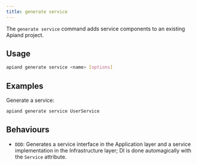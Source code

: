 ```yaml
---
title: generate service
---
```


The `generate service` command adds service components to an existing Apiand project.

## Usage

```bash
apiand generate service <name> [options]
```

## Examples

Generate a service:
```bash
apiand generate service UserService
```

## Behaviours

- `DDD`: Generates a service interface in the Application layer and a service implementation in the Infrastructure layer; DI is done automagically with the `Service` attribute.